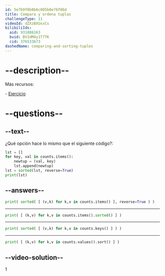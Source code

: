 ```yaml
---
id: 5e7b9f0b0b6c005b0e76f06d
title: Compara y ordena tuplas
challengeType: 11
videoId: dZXzBXUxxCs
bilibiliIds:
  aid: 931886163
  bvid: BV1HM4y1T7TK
  cid: 376533673
dashedName: comparing-and-sorting-tuples
---
```


# --description--

Más recursos:

\- <a href="https://www.youtube.com/watch?v=EhQxwzyT16E" target="_blank" rel="noopener noreferrer nofollow">Ejercicio</a>

# --questions--

## --text--

¿Qué opción hace lo mismo que el siguiente código?:

```python
lst = []
for key, val in counts.items():
    newtup = (val, key)
    lst.append(newtup)
lst = sorted(lst, reverse=True)
print(lst)
```

## --answers--

```python
print( sorted( [ (v,k) for k,v in counts.items() ], reverse=True ) )
```

---

```python
print( [ (k,v) for k,v in counts.items().sorted() ] )
```

---

```python
print( sorted( [ (v,k) for k,v in counts.keys() ] ) )
```

---

```python
print( [ (k,v) for k,v in counts.values().sort() ] )
```

## --video-solution--

1

